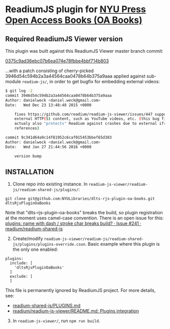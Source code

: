 ReadiumJS plugin for [NYU Press Open Access Books (OA Books)](http://openaccessbooks.nyupress.org/)
=============================================================

## Required ReadiumJS Viewer version

This plugin was built against this ReadiumJS Viewer master branch commit:

[0375c9ad36ebc07b6ea074e78fbbe4bbf714b803](https://github.com/readium/readium-js-viewer/commit/0375c9ad36ebc07b6ea074e78fbbe4bbf714b803)

...with a patch consisting of cherry-picked 3946d54c594b2a3a44564caa0478b64b375a9aaa applied against sub-module `readium-js/`, in order to get bugfix for embedding external videos:

```bash
$ git log -2
commit 3946d54c594b2a3a44564caa0478b64b375a9aaa
Author: danielweck <daniel.weck@gmail.com>
Date:   Wed Dec 23 13:48:48 2015 +0000

    fixes https://github.com/readium/readium-js-viewer/issues/447 support for iframes with
    external HTTP(S) content, such as YouTube videos, etc. (this bug fix
    actualy also "protects" Readium against crashes due to external iframe@src
    references)

commit 9c341d64a9c14f81952c6caf015453bbef65d303
Author: danielweck <daniel.weck@gmail.com>
Date:   Wed Jan 27 21:44:56 2016 +0000

    version bump
```

## INSTALLATION

1) Clone repo into existing instance.  In `readium-js-viewer/readium-js/readium-shared-js/plugins/`:

```Shell
git clone git@github.com:NYULibraries/dlts-rjs-plugin-oa-books.git dltsRjsPluginOaBooks
```

Note that "dlts-rjs-plugin-oa-books" breaks the build, so plugin registration at
the moment uses camel-case convention.  There is an open issue for this:
[
   plugins: name with dash / stroke char breaks build? · Issue #241 · readium/readium-shared-js
](https://github.com/readium/readium-shared-js/issues/241)


2) Create/modify `readium-js-viewer/readium-js/readium-shared-js/plugins/plugins-override.cson`.  Basic example where this plugin is the only one enabled:

```
plugins:
  include: [
    'dltsRjsPluginOaBooks'
  ]
  exclude: [
  ]
```

This file is permanently ignored by ReadiumJS project.  For more details, see:
* [readium-shared-js/PLUGINS.md](https://github.com/readium/readium-shared-js/blob/master/PLUGINS.md)
* [readium/readium-js-viewer/README.md: Plugins integration](https://github.com/readium/readium-js-viewer/blob/master/README.md)

3) In `readium-js-viewer/`, run `npm run build`.

